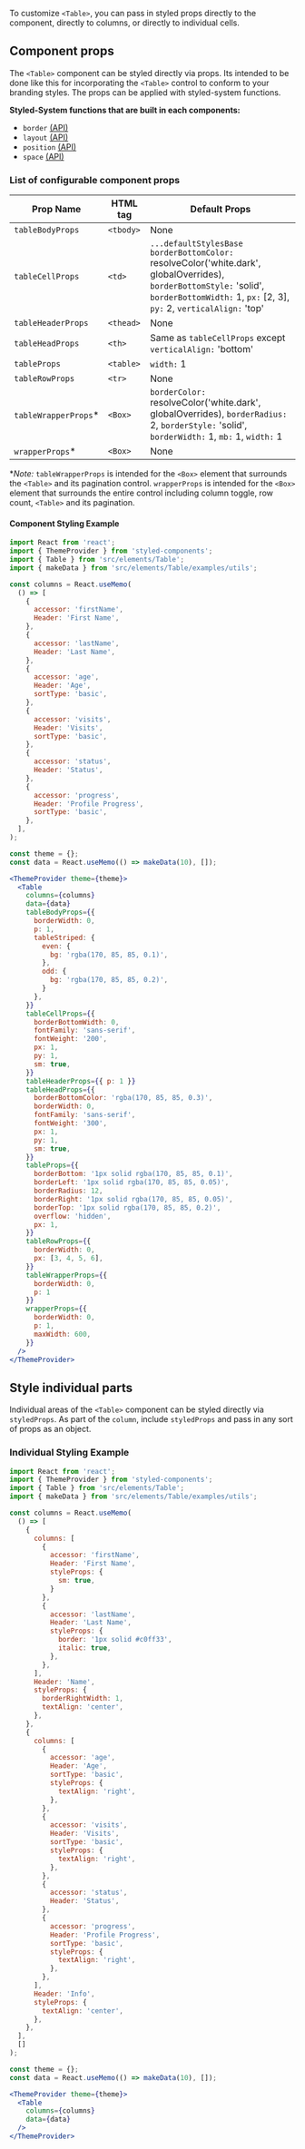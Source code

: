 To customize `<Table>`, you can pass in styled props directly to the component, directly to columns, or directly to individual cells.

## Component props

The `<Table>` component can be styled directly via props. Its intended to be done like this for incorporating the `<Table>` control to conform to your branding styles. The props can be applied with styled-system functions.

**Styled-System functions that are built in each components:**

* `border` [(API)](https://styled-system.com/api#border)
* `layout` [(API)](https://styled-system.com/api#layout)
* `position` [(API)](https://styled-system.com/api#position)
* `space` [(API)](https://styled-system.com/api#space)

### List of configurable component props

| Prop Name | HTML tag | Default Props |
| - | - | - |
| `tableBodyProps` | `<tbody>` | None |
| `tableCellProps` | `<td>` | `...defaultStylesBase` `borderBottomColor:` resolveColor('white.dark', globalOverrides), `borderBottomStyle:` 'solid', `borderBottomWidth:` 1, `px:` [2, 3], `py:` 2, `verticalAlign:` 'top' |
| `tableHeaderProps` | `<thead>` | None |
| `tableHeadProps` | `<th>` | Same as `tableCellProps` except `verticalAlign:` 'bottom' |
| `tableProps` | `<table>` | `width:` 1 |
| `tableRowProps` | `<tr>` | None |
| `tableWrapperProps`* | `<Box>` | `borderColor:` resolveColor('white.dark', globalOverrides), `borderRadius:` 2, `borderStyle:` 'solid', `borderWidth:` 1, `mb:` 1, `width:` 1 |
| `wrapperProps`* | `<Box>` | None |

**Note:* `tableWrapperProps` is intended for the `<Box>` element that surrounds the `<Table>` and its pagination control. `wrapperProps` is intended for the `<Box>` element that surrounds the entire control including column toggle, row count, `<Table>` and its pagination.

#### Component Styling Example

```jsx in Markdown
import React from 'react';
import { ThemeProvider } from 'styled-components';
import { Table } from 'src/elements/Table';
import { makeData } from 'src/elements/Table/examples/utils';

const columns = React.useMemo(
  () => [
    {
      accessor: 'firstName',
      Header: 'First Name',
    },
    {
      accessor: 'lastName',
      Header: 'Last Name',
    },
    {
      accessor: 'age',
      Header: 'Age',
      sortType: 'basic',
    },
    {
      accessor: 'visits',
      Header: 'Visits',
      sortType: 'basic',
    },
    {
      accessor: 'status',
      Header: 'Status',
    },
    {
      accessor: 'progress',
      Header: 'Profile Progress',
      sortType: 'basic',
    },
  ],
);

const theme = {};
const data = React.useMemo(() => makeData(10), []);

<ThemeProvider theme={theme}>
  <Table
    columns={columns}
    data={data}
    tableBodyProps={{
      borderWidth: 0,
      p: 1,
      tableStriped: {
        even: {
          bg: 'rgba(170, 85, 85, 0.1)',
        },
        odd: {
          bg: 'rgba(170, 85, 85, 0.2)',
        }
      },
    }}
    tableCellProps={{
      borderBottomWidth: 0,
      fontFamily: 'sans-serif',
      fontWeight: '200',
      px: 1,
      py: 1,
      sm: true,
    }}
    tableHeaderProps={{ p: 1 }}
    tableHeadProps={{
      borderBottomColor: 'rgba(170, 85, 85, 0.3)',
      borderWidth: 0,
      fontFamily: 'sans-serif',
      fontWeight: '300',
      px: 1,
      py: 1,
      sm: true,
    }}
    tableProps={{
      borderBottom: '1px solid rgba(170, 85, 85, 0.1)',
      borderLeft: '1px solid rgba(170, 85, 85, 0.05)',
      borderRadius: 12,
      borderRight: '1px solid rgba(170, 85, 85, 0.05)',
      borderTop: '1px solid rgba(170, 85, 85, 0.2)',
      overflow: 'hidden',
      px: 1,
    }}
    tableRowProps={{
      borderWidth: 0,
      px: [3, 4, 5, 6],
    }}
    tableWrapperProps={{
      borderWidth: 0,
      p: 1
    }}
    wrapperProps={{
      borderWidth: 0,
      p: 1,
      maxWidth: 600,
    }}
  />
</ThemeProvider>
```

## Style individual parts

Individual areas of the `<Table>` component can be styled directly via `styledProps`. As part of the `column`, include `styledProps` and pass in any sort of props as an object.

### Individual Styling Example

```jsx in Markdown
import React from 'react';
import { ThemeProvider } from 'styled-components';
import { Table } from 'src/elements/Table';
import { makeData } from 'src/elements/Table/examples/utils';

const columns = React.useMemo(
  () => [
    {
      columns: [
        {
          accessor: 'firstName',
          Header: 'First Name',
          styleProps: {
            sm: true,
          }
        },
        {
          accessor: 'lastName',
          Header: 'Last Name',
          styleProps: {
            border: '1px solid #c0ff33',
            italic: true,
          },
        },
      ],
      Header: 'Name',
      styleProps: {
        borderRightWidth: 1,
        textAlign: 'center',
      },
    },
    {
      columns: [
        {
          accessor: 'age',
          Header: 'Age',
          sortType: 'basic',
          styleProps: {
            textAlign: 'right',
          },
        },
        {
          accessor: 'visits',
          Header: 'Visits',
          sortType: 'basic',
          styleProps: {
            textAlign: 'right',
          },
        },
        {
          accessor: 'status',
          Header: 'Status',
        },
        {
          accessor: 'progress',
          Header: 'Profile Progress',
          sortType: 'basic',
          styleProps: {
            textAlign: 'right',
          },
        },
      ],
      Header: 'Info',
      styleProps: {
        textAlign: 'center',
      },
    },
  ],
  []
);

const theme = {};
const data = React.useMemo(() => makeData(10), []);

<ThemeProvider theme={theme}>
  <Table
    columns={columns}
    data={data}
  />
</ThemeProvider>
```
